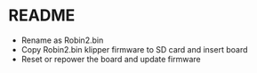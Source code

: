 # README
- Rename as Robin2.bin
- Copy Robin2.bin klipper firmware to SD card and insert board
- Reset or repower the board and update firmware